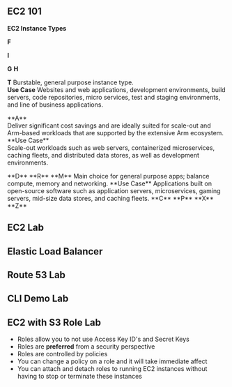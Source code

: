 ## EC2 101

**EC2 Instance Types**

**F** 

**I**

**G**
**H**

**T**
Burstable, general purpose instance type. </br>
  **Use Case**
  Websites and web applications, development environments, build servers, code repositories, micro services, test and staging environments, and line of business applications.  </p>
<p>
 <bold>**A** </bold></br>
Deliver significant cost savings and are ideally suited for scale-out and Arm-based workloads that are supported by the extensive Arm ecosystem. </br>
  <bold>**Use Case**</bold></br>
  Scale-out workloads such as web servers, containerized microservices, caching fleets, and distributed data stores, as well as development environments.</p>
**D**
**R**
**M**
Main choice for general purpose apps; balance compute, memory and networking.  
  **Use Case**
  Applications built on open-source software such as application servers, microservices, gaming servers, mid-size data stores, and caching fleets.
**C**
**P**
**X**
**Z**

## EC2 Lab
## Elastic Load Balancer
## Route 53 Lab
## CLI Demo Lab
## EC2 with S3 Role Lab
- Roles allow you to not use Access Key ID's and Secret Keys
- Roles are **preferred** from a security perspective
- Roles are controlled by policies
- You can change a policy on a role and it will take immediate affect
- You can attach and detach roles to running EC2 instances without having to stop or terminate these instances

